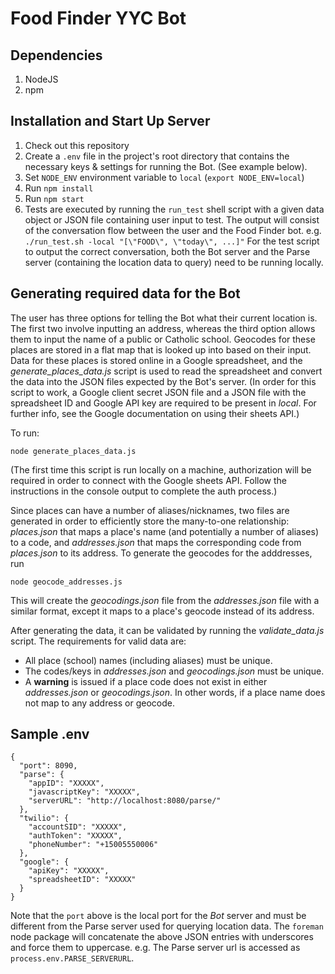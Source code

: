 # Food Finder YYC Bot

## Dependencies

1. NodeJS
2. npm

## Installation and Start Up Server

1. Check out this repository
2. Create a `.env` file in the project's root directory that contains the necessary keys & settings for running the Bot. (See example below).
3. Set `NODE_ENV` environment variable to `local` (`export NODE_ENV=local`)
4. Run `npm install`
5. Run `npm start`
6. Tests are executed by running the `run_test` shell script with a given data object or JSON file containing user input to test. The output will consist of the conversation flow between the user and the Food Finder bot.
	e.g. `./run_test.sh -local "[\"FOOD\", \"today\", ...]"` For the test script to output the correct conversation, both the Bot server and the Parse server (containing the location data to query) need to be running locally.

## Generating required data for the Bot

The user has three options for telling the Bot what their current location is. The first two involve inputting an address, whereas the third
option allows them to input the name of a public or Catholic school. Geocodes for these places are stored in a flat map that
is looked up into based on their input. Data for these places is stored online in a Google spreadsheet, and the *generate_places_data.js* script
is used to read the spreadsheet and convert the data into the JSON files expected by the Bot's server. (In order for this script to work, a Google client secret JSON file and a JSON file with the spreadsheet ID and Google API key are required to be present in _local_. For further info, see the Google documentation on using their sheets API.)

To run:

`node generate_places_data.js`

(The first time this script is run locally on a machine, authorization will be required in order to connect with the Google sheets API. Follow
the instructions in the console output to complete the auth process.)

Since places can have a number of aliases/nicknames, two files are generated in order to efficiently store the many-to-one relationship:
*places.json* that maps a place's name (and potentially a number of aliases) to a code, and *addresses.json* that maps the corresponding code
from *places.json* to its address. To generate the geocodes for the adddresses, run

`node geocode_addresses.js`

This will create the *geocodings.json* file from the *addresses.json* file with a similar format, except it maps to a place's geocode instead of
its address.

After generating the data, it can be validated by running the *validate_data.js* script. The requirements for valid data are:

- All place (school) names (including aliases) must be unique.
- The codes/keys in *addresses.json* and *geocodings.json* must be unique.
- A **warning** is issued if a place code does not exist in either *addresses.json* or *geocodings.json*. In other words, if a place name does not map to any address or geocode.

## Sample .env

```
{
  "port": 8090,
  "parse": {
    "appID": "XXXXX",
    "javascriptKey": "XXXXX",
    "serverURL": "http://localhost:8080/parse/"
  },
  "twilio": {
    "accountSID": "XXXXX",
    "authToken": "XXXXX",
    "phoneNumber": "+15005550006"
  },
  "google": {
    "apiKey": "XXXXX",
    "spreadsheetID": "XXXXX"
  }
}
```

Note that the `port` above is the local port for the *Bot* server and must be different from the Parse server used for querying location data. The `foreman` node package will concatenate the above JSON entries with underscores and force them to uppercase. e.g. The Parse server url is accessed as `process.env.PARSE_SERVERURL`.
